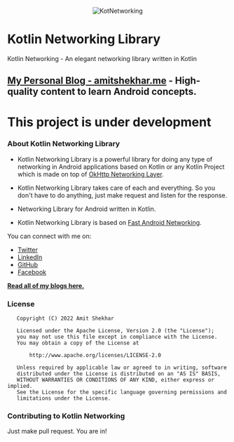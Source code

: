 <p align="center">
<img alt="KotNetworking" src=https://raw.githubusercontent.com/amitshekhariitbhu/Kotlin-Networking/master/assets/kotlinnetworking.png />
</p>

# Kotlin Networking Library
Kotlin Networking - An elegant networking library written in Kotlin

## [My Personal Blog - amitshekhar.me](https://amitshekhar.me/blog) - High-quality content to learn Android concepts.


# This project is under development

### About Kotlin Networking Library
* Kotlin Networking Library is a powerful library for doing any type of networking in Android applications based on Kotlin or any Kotlin Project which is made on top of [OkHttp Networking Layer](http://square.github.io/okhttp/).

* Kotlin Networking Library takes care of each and everything. So you don't have to do anything, just make request and listen for the response.

* Networking Library for Android written in Kotlin.

* Kotlin Networking Library is based on [Fast Android Networking](https://github.com/amitshekhariitbhu/Fast-Android-Networking).

You can connect with me on:

- [Twitter](https://twitter.com/amitiitbhu)
- [LinkedIn](https://www.linkedin.com/in/amit-shekhar-iitbhu)
- [GitHub](https://github.com/amitshekhariitbhu)
- [Facebook](https://www.facebook.com/amit.shekhar.iitbhu)

[**Read all of my blogs here.**](https://amitshekhar.me/blog)

### License
```
   Copyright (C) 2022 Amit Shekhar

   Licensed under the Apache License, Version 2.0 (the "License");
   you may not use this file except in compliance with the License.
   You may obtain a copy of the License at

       http://www.apache.org/licenses/LICENSE-2.0

   Unless required by applicable law or agreed to in writing, software
   distributed under the License is distributed on an "AS IS" BASIS,
   WITHOUT WARRANTIES OR CONDITIONS OF ANY KIND, either express or implied.
   See the License for the specific language governing permissions and
   limitations under the License.
```

### Contributing to Kotlin Networking
Just make pull request. You are in!
